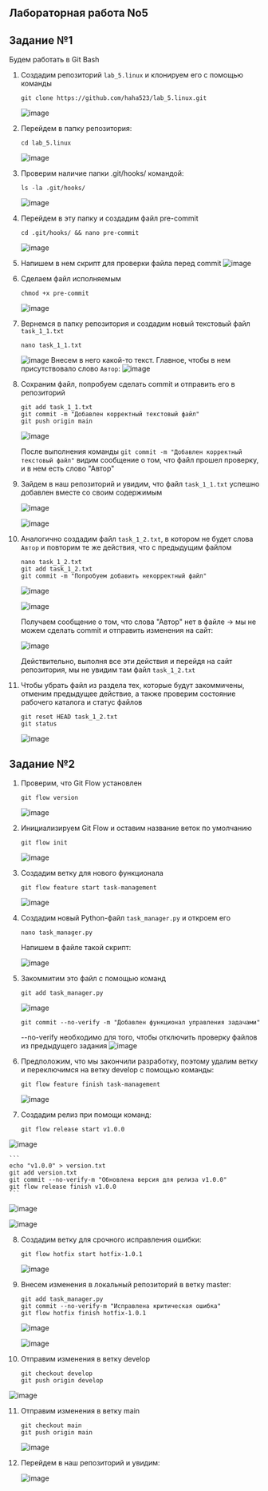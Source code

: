 ## Лабораторная работа No5

## Задание №1
Будем работать в Git Bash
1) Создадим репозиторий `lab_5.linux` и клонируем его с помощью команды
   ```
   git clone https://github.com/haha523/lab_5.linux.git
   ```
   ![image](https://github.com/haha523/lab_5.linux/blob/b379dd2e261f27ee33281934ff030ae6a70689dc/png%20for%20lab5/h%C3%ACnh%20%E1%BA%A3nh%20git_clone.png)

2) Перейдем в папку репозитория:
   ```
   cd lab_5.linux
   ```
   ![image](https://github.com/haha523/lab_5.linux/blob/512657df8c8f375109c4b55ea5b50a6b47c67037/png%20for%20lab5/h%C3%ACnh%20%E1%BA%A3nh%20cd.png)
3) Проверим наличие папки .git/hooks/ командой:
   ```
   ls -la .git/hooks/
   ```
   ![image](https://github.com/haha523/lab_5.linux/blob/512657df8c8f375109c4b55ea5b50a6b47c67037/png%20for%20lab5/h%C3%ACnh%20%E1%BA%A3nh%20ls%20-la%20.png)

4) Перейдем в эту папку и создадим файл pre-commit
   ```
   cd .git/hooks/ && nano pre-commit
   ```
   ![image](https://github.com/haha523/lab_5.linux/blob/512657df8c8f375109c4b55ea5b50a6b47c67037/png%20for%20lab5/h%C3%ACnh%20%E1%BA%A3nh%20nano%20pre-commit.png)

5) Напишем в нем скрипт для проверки файла перед commit
   ![image](https://github.com/haha523/lab_5.linux/blob/512657df8c8f375109c4b55ea5b50a6b47c67037/png%20for%20lab5/h%C3%ACnh%20%E1%BA%A3nh%20c%E1%BB%A7a%20pre-commit.png)

6)  Сделаем файл исполняемым
     ```
     chmod +x pre-commit
     ```
    ![image](https://github.com/haha523/lab_5.linux/blob/512657df8c8f375109c4b55ea5b50a6b47c67037/png%20for%20lab5/h%C3%ACnh%20%E1%BA%A3nh%20chmod%20%2Bx%20pre-commit.png)

7) Вернемся в папку репозитория и создадим новый текстовый файл `task_1_1.txt`
   ```
   nano task_1_1.txt
   ```
   ![image](https://github.com/haha523/lab_5.linux/blob/512657df8c8f375109c4b55ea5b50a6b47c67037/png%20for%20lab5/h%C3%ACnh%20%E1%BA%A3nh%20c%E1%BB%A7a%20nano%20task_11.txt.png)
   Внесем в него какой-то текст. Главное, чтобы в нем присутствовало слово `Автор`:
   ![image](https://github.com/haha523/lab_5.linux/blob/512657df8c8f375109c4b55ea5b50a6b47c67037/png%20for%20lab5/h%C3%ACnh%20%E1%BA%A3nh%20task_1_1.png)

8) Сохраним файл, попробуем сделать commit и отправить его в репозиторий
   ```
   git add task_1_1.txt
   git commit -m "Добавлен корректный текстовый файл"
   git push origin main
   ```
   ![image](https://github.com/haha523/lab_5.linux/blob/512657df8c8f375109c4b55ea5b50a6b47c67037/png%20for%20lab5/h%C3%ACnh%20%E1%BA%A3nh%20c%E1%BB%A7a%20git%20add%20task_1_1.txt.png)
   
   После выполнения команды `git commit -m "Добавлен корректный текстовый файл"` видим сообщение о том, что файл прошел проверку, и в нем есть слово "Автор"

9) Зайдем в наш репозиторий и увидим, что файл `task_1_1.txt` успешно добавлен вместе со своим содержимым
   
    ![image](https://github.com/haha523/lab_5.linux/blob/fdef941e7f8f1fddf04cb645cb704b967797b043/png%20for%20lab5/h%C3%ACnh%20%E1%BA%A3nh%20task_1_1.github.png)
   
    ![image](https://github.com/haha523/lab_5.linux/blob/fdef941e7f8f1fddf04cb645cb704b967797b043/png%20for%20lab5/h%C3%ACnh%20%E1%BA%A3nh%20task_1_1.github.%20n%E1%BB%99i%20dung.png)

10) Аналогично создадим файл `task_1_2.txt`, в котором не будет слова `Автор` и повторим те же действия, что с предыдущим файлом
    ```
    nano task_1_2.txt
    git add task_1_2.txt
    git commit -m "Попробуем добавить некорректный файл"
    ```
    
    ![image](https://github.com/haha523/lab_5.linux/blob/fdef941e7f8f1fddf04cb645cb704b967797b043/png%20for%20lab5/h%C3%ACnh%20%E1%BA%A3nh%20c%E1%BB%A7a%20task_1_2.png)
    
    ![image](https://github.com/haha523/lab_5.linux/blob/fdef941e7f8f1fddf04cb645cb704b967797b043/png%20for%20lab5/h%C3%ACnh%20%E1%BA%A3nh%20nano%20task_1_2.txt.png)

    Получаем сообщение о том, что слова "Автор" нет в файле -> мы не можем сделать commit и  отправить изменения на сайт:
    
    ![image](https://github.com/haha523/lab_5.linux/blob/00e234e0d6c6d9c7020784c13c8c986c75e2b5ab/png%20for%20lab5/h%C3%ACnh%20%E1%BA%A3nh%20git%20status.png)

    Действительно, выполня все эти действия и перейдя на сайт репозитория, мы не увидим там файл `task_1_2.txt`

11) Чтобы убрать файл из раздела тех, которые будут закоммичены, отменим предыдущее действие, а также проверим состояние рабочего каталога и статус файлов
    ```
    git reset HEAD task_1_2.txt
    git status
    ```
    ![image](https://github.com/haha523/lab_5.linux/blob/00e234e0d6c6d9c7020784c13c8c986c75e2b5ab/png%20for%20lab5/h%C3%ACnh%20%E1%BA%A3nh%20git%20reset%20HEAD%20task_1_2.txt.png)

## Задание №2
1) Проверим, что Git Flow установлен
   ```
   git flow version
   ```
   ![image](https://github.com/haha523/lab_5.linux/blob/6299f401c10f37b309b1969d4d25606f2ed7052b/png%20for%20lab5/h%C3%ACnh%20%E1%BA%A3nh%20git%20flow%20version.png)

2) Инициализируем Git Flow и оставим название веток по умолчанию
   ```
   git flow init
   ```
   ![image](https://github.com/haha523/lab_5.linux/blob/6299f401c10f37b309b1969d4d25606f2ed7052b/png%20for%20lab5/h%C3%ACnh%20%E1%BA%A3nh%20git%20flow%20init.png)

3)  Создадим ветку для нового функционала
     ```
     git flow feature start task-management
     ```
    ![image](https://github.com/haha523/lab_5.linux/blob/6299f401c10f37b309b1969d4d25606f2ed7052b/png%20for%20lab5/h%C3%ACnh%20%E1%BA%A3nh%20git%20flow%20feature%20start%20task-management.png)

4) Создадим новый Python-файл `task_manager.py` и откроем его
   ```
   nano task_manager.py
   ```
   Напишем в файле такой скрипт:

   ![image](https://github.com/haha523/lab_5.linux/blob/6299f401c10f37b309b1969d4d25606f2ed7052b/png%20for%20lab5/h%C3%ACnh%20%E1%BA%A3nh%20nano%20task_manager.py.png)

5) Закоммитим это файл с помощью команд
   ```
   git add task_manager.py
   ```
   ![image](https://github.com/haha523/lab_5.linux/blob/6299f401c10f37b309b1969d4d25606f2ed7052b/png%20for%20lab5/h%C3%ACnh%20%E1%BA%A3nh%20git%20add%20task_manager.py.png)
   ```
   git commit --no-verify -m "Добавлен функционал управления задачами"
   ```
   --no-verify необходимо для того, чтобы отключить проверку файлов из предыдущего задания
   ![image](https://github.com/haha523/lab_5.linux/blob/6299f401c10f37b309b1969d4d25606f2ed7052b/png%20for%20lab5/h%C3%ACnh%20%E1%BA%A3nh%20git%20commit%20--no-verify%20-m%20.png)

   
6) Предположим, что мы закончили разработку, поэтому удалим ветку и переключимся на ветку develop с помощью команды:
    ```
    git flow feature finish task-management
    ```
    ![image](https://github.com/haha523/lab_5.linux/blob/6299f401c10f37b309b1969d4d25606f2ed7052b/png%20for%20lab5/h%C3%ACnh%20%E1%BA%A3nh%20git%20flow%20feature%20finish%20task-management.png)

7) Создадим релиз при помощи команд:
    ```
    git flow release start v1.0.0
    ```
![image](https://github.com/haha523/lab_5.linux/blob/28d5ca2e27d0ae908f3322d4b3e692f4c26f7801/png%20for%20lab5/h%C3%ACnh%20%E1%BA%A3nh%20git%20flow%20feature%20start%20task-management.png)
                                                                                                                                                                                                                                                                                                                                                                                     
                                                                                                                                                                                            
   
    ```                                                                                                                                                                                   
    echo "v1.0.0" > version.txt
    git add version.txt
    git commit --no-verify-m "Обновлена версия для релиза v1.0.0"
    git flow release finish v1.0.0
    ```

   ![image](https://github.com/haha523/lab_5.linux/blob/6299f401c10f37b309b1969d4d25606f2ed7052b/png%20for%20lab5/h%C3%ACnh%20%E1%BA%A3nh%20echo%20v1.0.0%20%20version.txt.png)

   ![image](https://github.com/haha523/lab_5.linux/blob/6299f401c10f37b309b1969d4d25606f2ed7052b/png%20for%20lab5/h%C3%ACnh%20%E1%BA%A3nh%20git%20flow%20release%20finish%20v1.0.0.png)


8) Создадим ветку для срочного исправления ошибки:
    
    ```
    git flow hotfix start hotfix-1.0.1
    ```
    
    ![image](https://github.com/haha523/lab_5.linux/blob/6299f401c10f37b309b1969d4d25606f2ed7052b/png%20for%20lab5/h%C3%ACnh%20%E1%BA%A3nh%20git%20flow%20hotfix%20start%20hotfix-1.0.1.png)
   
9) Внесем изменения в локальный репозиторий в ветку master:
    
    ```
    git add task_manager.py
    git commit --no-verify-m "Исправлена критическая ошибка"
    git flow hotfix finish hotfix-1.0.1
    ```
    
    ![image](https://github.com/haha523/lab_5.linux/blob/6299f401c10f37b309b1969d4d25606f2ed7052b/png%20for%20lab5/h%C3%ACnh%20%E1%BA%A3nh%20git%20add%20task_manager.py.png%20v%C3%A0%20git%20commit%20--no-verify%20-m%20git%20commit%20--no-verify%20-m%20%D0%98%D1%81%D0%BF%D1%80%D0%B0%D0%B2%D0%BB%D0%B5%D0%BD%D0%B0%20%D0%BA%D1%80%D0%B8%D1%82%D0%B8%D1%87%D0%B5%D1%81%D0%BA%D0%B0%D1%8F%20%D0%BE%D1%88%D0%B8%D0%B1%D0%BA%D0%B0.png)
    
    ![image](https://github.com/haha523/lab_5.linux/blob/6299f401c10f37b309b1969d4d25606f2ed7052b/png%20for%20lab5/h%C3%ACnh%20%E1%BA%A3nh%20git%20flow%20hotfix%20finish%20hotfix-1.0.1.png)


10) Отправим изменения в ветку develop
    ```
    git checkout develop
    git push origin develop
    ```
![image](https://github.com/haha523/lab_5.linux/blob/ae24e948af73564204f384480547ecdeb68ae93f/png%20for%20lab5/h%C3%ACnh%20%E1%BA%A3nh%20git%20checkout%20develop%20v%C3%A0%20git%20push%20origin%20develop.png)


11) Отправим изменения в ветку main
    ```
    git checkout main
    git push origin main
    ```
    ![image](https://github.com/haha523/lab_5.linux/blob/6299f401c10f37b309b1969d4d25606f2ed7052b/png%20for%20lab5/h%C3%ACnh%20%E1%BA%A3nh%20c%E1%BB%A7a%20git%20checkout%20main%20v%C3%A0%20git%20push%20origin%20main.png)
    
12) Перейдем в наш репозиторий и увидим:

    ![image](https://github.com/haha523/lab_5.linux/blob/a4882f57ff08f838b97961828a74c8161d36eebb/png%20for%20lab5/github%20%20cu%E1%BB%91i%20c%C3%B9ng.png)





